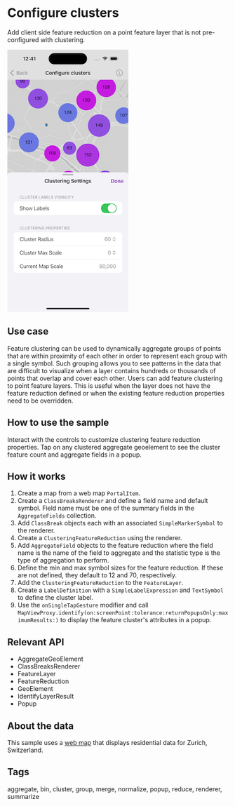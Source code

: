 # Configure clusters

Add client side feature reduction on a point feature layer that is not pre-configured with clustering.

![Image of configure clusters](configure-clusters.png)

## Use case

Feature clustering can be used to dynamically aggregate groups of points that are within proximity of each other in order to represent each group with a single symbol. Such grouping allows you to see patterns in the data that are difficult to visualize when a layer contains hundreds or thousands of points that overlap and cover each other. Users can add feature clustering to point feature layers. This is useful when the layer does not have the feature reduction defined or when the existing feature reduction properties need to be overridden.

## How to use the sample

Interact with the controls to customize clustering feature reduction properties. Tap on any clustered aggregate geoelement to see the cluster feature count and aggregate fields in a popup.

## How it works

1. Create a map from a web map `PortalItem`.
2. Create a `ClassBreaksRenderer` and define a field name and default symbol. Field name must be one of the summary fields in the `AggregateFields` collection.
3. Add `ClassBreak` objects each with an associated `SimpleMarkerSymbol` to the renderer.
4. Create a `ClusteringFeatureReduction` using the renderer.
5. Add `AggregateField` objects to the feature reduction where the field name is the name of the field to aggregate and the statistic type is the type of aggregation to perform.
6. Define the min and max symbol sizes for the feature reduction. If these are not defined, they default to 12 and 70, respectively.
7. Add the `ClusteringFeatureReduction` to the `FeatureLayer`.
8. Create a `LabelDefinition` with a `SimpleLabelExpression` and `TextSymbol` to define the cluster label.
9. Use the `onSingleTapGesture` modifier and call `MapViewProxy.identify(on:screenPoint:tolerance:returnPopupsOnly:maximumResults:)` to display the feature cluster's attributes in a popup.

## Relevant API

* AggregateGeoElement
* ClassBreaksRenderer
* FeatureLayer
* FeatureReduction
* GeoElement
* IdentifyLayerResult
* Popup

## About the data

This sample uses a [web map](https://www.arcgis.com/home/item.html?id=aa44e79a4836413c89908e1afdace2ea) that displays residential data for Zurich, Switzerland.

## Tags

aggregate, bin, cluster, group, merge, normalize, popup, reduce, renderer, summarize
